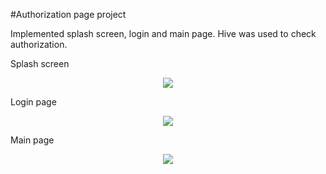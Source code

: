 #Authorization page project

Implemented splash screen, login and main page.
Hive was used to check authorization.

Splash screen
<p align="center"><img src="https://user-images.githubusercontent.com/91286611/197494971-fdd97195-28b9-481d-8d1d-03483f739ce3.png"></p>

Login page
<p align="center"><img src="https://user-images.githubusercontent.com/91286611/197495127-ee49c664-cb6c-404d-9cfa-66ca522aaf16.png"></p>

Main page
<p align="center"><img src="https://user-images.githubusercontent.com/91286611/197496967-71952b0a-a416-4b97-88ed-88fa0af518de.png"></p>
